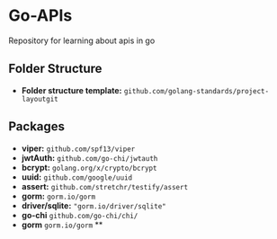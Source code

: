# Go-APIs
Repository for learning about apis in go

## Folder Structure
* **Folder structure template:** `github.com/golang-standards/project-layoutgit`

## Packages
* **viper:** `github.com/spf13/viper`
* **jwtAuth:** `github.com/go-chi/jwtauth`
* **bcrypt:** `golang.org/x/crypto/bcrypt`
* **uuid:** `github.com/google/uuid`
* **assert:** `github.com/stretchr/testify/assert`
* **gorm:** `gorm.io/gorm`
* **driver/sqlite:** `"gorm.io/driver/sqlite"`
* **go-chi** `github.com/go-chi/chi/`
* **gorm** `gorm.io/gorm`
**
